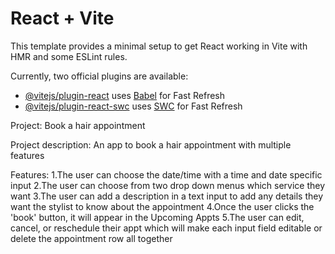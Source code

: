# React + Vite

This template provides a minimal setup to get React working in Vite with HMR and some ESLint rules.

Currently, two official plugins are available:

- [@vitejs/plugin-react](https://github.com/vitejs/vite-plugin-react/blob/main/packages/plugin-react/README.md) uses [Babel](https://babeljs.io/) for Fast Refresh
- [@vitejs/plugin-react-swc](https://github.com/vitejs/vite-plugin-react-swc) uses [SWC](https://swc.rs/) for Fast Refresh


Project: Book a hair appointment

Project description: An app to book a hair appointment with multiple features

Features: 1.The user can choose the date/time with a time and date specific input
2.The user can choose from two drop down menus which service they want 
3.The user can add a description in a text input to add any details they want the stylist to know about the appointment
4.Once the user clicks the 'book' button, it will appear in the Upcoming Appts
5.The user can edit, cancel, or reschedule their appt which will make each input field editable or delete the appointment row all together 